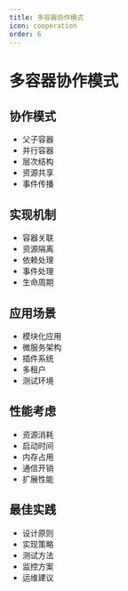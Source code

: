 ```yaml
---
title: 多容器协作模式
icon: cooperation
order: 6
---
```


# 多容器协作模式

## 协作模式
- 父子容器
- 并行容器
- 层次结构
- 资源共享
- 事件传播

## 实现机制
- 容器关联
- 资源隔离
- 依赖处理
- 事件处理
- 生命周期

## 应用场景
- 模块化应用
- 微服务架构
- 插件系统
- 多租户
- 测试环境

## 性能考虑
- 资源消耗
- 启动时间
- 内存占用
- 通信开销
- 扩展性能

## 最佳实践
- 设计原则
- 实现策略
- 测试方法
- 监控方案
- 运维建议

